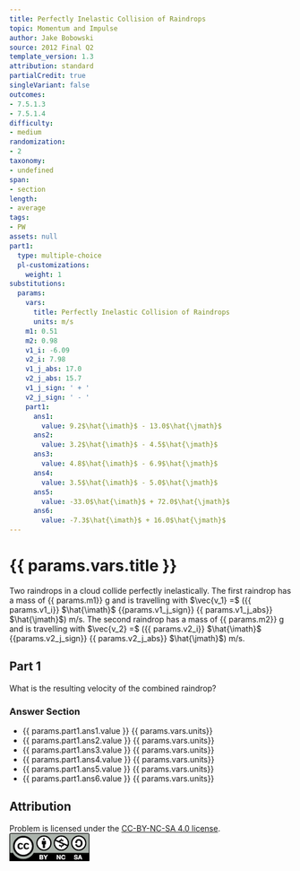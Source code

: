 ```yaml
---
title: Perfectly Inelastic Collision of Raindrops
topic: Momentum and Impulse
author: Jake Bobowski
source: 2012 Final Q2
template_version: 1.3
attribution: standard
partialCredit: true
singleVariant: false
outcomes:
- 7.5.1.3
- 7.5.1.4
difficulty:
- medium
randomization:
- 2
taxonomy:
- undefined
span:
- section
length:
- average
tags:
- PW
assets: null
part1:
  type: multiple-choice
  pl-customizations:
    weight: 1
substitutions:
  params:
    vars:
      title: Perfectly Inelastic Collision of Raindrops
      units: m/s
    m1: 0.51
    m2: 0.98
    v1_i: -6.09
    v2_i: 7.98
    v1_j_abs: 17.0
    v2_j_abs: 15.7
    v1_j_sign: ' + '
    v2_j_sign: ' - '
    part1:
      ans1:
        value: 9.2$\hat{\imath}$ - 13.0$\hat{\jmath}$
      ans2:
        value: 3.2$\hat{\imath}$ - 4.5$\hat{\jmath}$
      ans3:
        value: 4.8$\hat{\imath}$ - 6.9$\hat{\jmath}$
      ans4:
        value: 3.5$\hat{\imath}$ - 5.0$\hat{\jmath}$
      ans5:
        value: -33.0$\hat{\imath}$ + 72.0$\hat{\jmath}$
      ans6:
        value: -7.3$\hat{\imath}$ + 16.0$\hat{\jmath}$
---
```

# {{ params.vars.title }}
Two raindrops in a cloud collide perfectly inelastically. The first raindrop has a mass of {{ params.m1}} g and is travelling with $\vec{v_1} =$ ({{ params.v1_i}} $\hat{\imath}$ {{params.v1_j_sign}} {{ params.v1_j_abs}} $\hat{\jmath}$) m/s.
The second raindrop has a mass of {{ params.m2}} g and is travelling with $\vec{v_2} =$ ({{ params.v2_i}} $\hat{\imath}$ {{params.v2_j_sign}} {{ params.v2_j_abs}} $\hat{\jmath}$) m/s.

## Part 1

What is the resulting velocity of the combined raindrop?

### Answer Section

- {{ params.part1.ans1.value }} {{ params.vars.units}}
- {{ params.part1.ans2.value }} {{ params.vars.units}}
- {{ params.part1.ans3.value }} {{ params.vars.units}}
- {{ params.part1.ans4.value }} {{ params.vars.units}}
- {{ params.part1.ans5.value }} {{ params.vars.units}}
- {{ params.part1.ans6.value }} {{ params.vars.units}}

## Attribution

Problem is licensed under the [CC-BY-NC-SA 4.0 license](https://creativecommons.org/licenses/by-nc-sa/4.0/).<br> ![The Creative Commons 4.0 license requiring attribution-BY, non-commercial-NC, and share-alike-SA license.](https://raw.githubusercontent.com/firasm/bits/master/by-nc-sa.png)